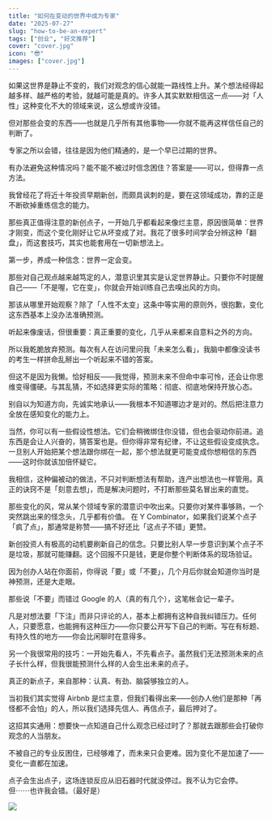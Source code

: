 ```yaml
---
title: "如何在变动的世界中成为专家"
date: "2025-07-27"
slug: "how-to-be-an-expert"
tags: ["创业", "好文推荐"]
cover: "cover.jpg"
icon: "😎"
images: ["cover.jpg"]
---
```

如果这世界是静止不变的，我们对观念的信心就能一路线性上升。某个想法经得起越多样、越严格的考验，就越可能是真的。许多人其实默默相信这一点——对「人性」这种变化不大的领域来说，这么想或许没错。



但对那些会变的东西——也就是几乎所有其他事物——你就不能再这样信任自己的判断了。



专家之所以会错，往往是因为他们精通的，是一个早已过期的世界。



有办法避免这种情况吗？能不能不被过时信念困住？答案是——可以，但得靠一点方法。



我曾经花了将近十年投资早期新创，而颇具讽刺的是，要在这领域成功，靠的正是不断砍掉重练信念的能力。



那些真正值得注意的新创点子，一开始几乎都看起来像烂主意，原因很简单：世界才刚变，而这个变化刚好让它从坏变成了对。我花了很多时间学会分辨这种「翻盘」，而这套技巧，其实也能套用在一切新想法上。



第一步，养成一种信念：世界一定会变。



那些对自己观点越来越笃定的人，潜意识里其实是认定世界静止。只要你不时提醒自己——「不是喔，它在变」，你就会开始训练自己去嗅出风的方向。



那该从哪里开始观察？除了「人性不太变」这条中等实用的原则外，很抱歉，变化这东西基本上没办法准确预测。



听起来像废话，但很重要：真正重要的变化，几乎从来都来自意料之外的方向。



所以我乾脆放弃预测。每次有人在访问里问我「未来怎么看」，我脑中都像没读书的考生一样拼命乱掰出一个听起来不错的答案。



但这不是因为我懒。恰好相反——我觉得，预测未来不但命中率可怜，还会让你思维变得僵硬。与其乱猜，不如选择更实际的策略：彻底、彻底地保持开放心态。



别自以为知道方向，先诚实地承认——我根本不知道哪边才是对的。然后把注意力全放在感知变化的能力上。



当然，你可以有一些假设性想法。它们会稍微绑住你没错，但也会驱动你前进。追东西是会让人兴奋的，猜答案也是。但你得非常有纪律，不让这些假设变成执念。
一旦别人开始把某个想法跟你绑在一起，那个想法就更可能变成你想相信的东西——这时你就该加倍怀疑它。



我相信，这种偏被动的做法，不只对判断想法有帮助，连产出想法也一样管用。真正的诀窍不是「刻意去想」，而是解决问题时，不打断那些莫名冒出来的直觉。



那些变化的风，常从某个领域专家的潜意识中吹出来。只要你对某件事够熟，一个突然跳出来的怪念头，几乎都有价值。
在 Y Combinator，如果我们说某个点子「疯了点」，那通常是称赞——搞不好还比「这点子不错」更赞。



新创投资人有极高的动机要刷新自己的信念。只要比别人早一步意识到某个点子不是垃圾，那就可能赚翻。这个回报不只是钱，更是你整个判断体系的现场验证。



因为创办人站在你面前，你得说「要」或「不要」，几个月后你就会知道你当时是神预测，还是大走眼。



那些说「不要」而错过 Google 的人（真的有几个），这笔帐会记一辈子。



凡是对想法要「下注」而非只评论的人，基本上都拥有这种自我纠错压力。任何人，只要愿意，也能拥有这种压力——你只要公开写下自己的判断。写在有标题、有持久性的地方——你会比闲聊时在意得多。



另一个我很常用的技巧：一开始先看人，不先看点子。虽然我们无法预测未来的点子长什么样，但我很能预测什么样的人会生出未来的点子。



真正的新点子，来自那种：认真、有劲、脑袋够独立的人。



当初我们其实觉得 Airbnb 是烂主意，但我们看得出来——创办人他们是那种「再怪都不会怕」的人，所以我们选择先信人、再信点子，最后押对了。



这招其实通用：想要快一点知道自己什么观念已经过时了？那就去跟那些会打破你观念的人当朋友。



不被自己的专业反困住，已经够难了，而未来只会更难。因为变化不是加速了——变化一直都在加速。



点子会生出点子，这场连锁反应从旧石器时代就没停过。我不认为它会停。
但⋯⋯也许我会错。（最好是）




![](https://prod-files-secure.s3.us-west-2.amazonaws.com/112d0858-5090-4d34-a606-b75eb8d65fd2/46476355-9cf3-4e99-9b7a-3531bc426380/1000202064.png?X-Amz-Algorithm=AWS4-HMAC-SHA256&X-Amz-Content-Sha256=UNSIGNED-PAYLOAD&X-Amz-Credential=ASIAZI2LB466ZMZFNIB5%2F20250915%2Fus-west-2%2Fs3%2Faws4_request&X-Amz-Date=20250915T122617Z&X-Amz-Expires=3600&X-Amz-Security-Token=IQoJb3JpZ2luX2VjEPz%2F%2F%2F%2F%2F%2F%2F%2F%2F%2FwEaCXVzLXdlc3QtMiJGMEQCIEFev%2Bp57%2F%2B7EMoE%2BLgIw4y6PITZqJELsbOJx%2B3SBjcYAiBohJFkEOILUegFN46Dpr8oAiToahe6jH%2Fx%2FO2%2BKtbDfir%2FAwh1EAAaDDYzNzQyMzE4MzgwNSIM%2FtbAV6lLr31tlstqKtwDVum0OjuL%2B2n%2BxU2jEdeW07Vv7VYv7bk6KEjn8Wio8P4zEZACM7weQNIO6p9DVakYG6Ayn0dFR8cJKLPKw8RWQ7SeR9%2B72k5%2FdYxL3JbvdNo3VarJYgOntheCQuzBv37E9OXfszZhrmZGXHuSeWI6xgF41WkRp2HSCU5ZCHy0cqIDHrf6hIR%2BVmQFsrWLaCecc3NAXQg0kI53oxTTrLRxXQOht6TtUMdjX9JT7niomT10xX5kiP%2FB2AS%2FqaPMCBPivrFaPZ72miJ5pH4vG8JoJFa3C3gcMDW1LH36XK5mvxGlNDKv38%2FoI806YF6WAmjFM5oc%2BmyHk2qlcBhlEXXqbtfW3UOdGa6cKrNVemOIoIqxl%2FQOopJpu6a50r0PgSEXs6%2BzE87vpMUGtCVhSYhqOyIxA%2Ff4Xcd5qVYfFfP2PS1lW7yVVrIkbZCCXBmfnMGq3mtClk52rJqGmMCb073Mk4gi6On9xjUxAh3kJESuGufemqyfYQiTcYIh6sZwbHop7%2B43jIDDpP%2F%2BeJIc%2FJuwwdPI%2FFMk2eC1VdKYe%2FfD4T5mBWgtCwDhz2ieYjfP8id4jzAWeATaGA1HP76xonwXzx0YE3CJ02CoCKxcy1AYYfMFWLC3B64MexbMBlYwvIOgxgY6pgEP4G14ajAp9s1dvRPHhVJ0WjW74WytboqqEN3mC%2BhHRhlhB2Z1xkO%2B6xFfN7ZT5Rphi78HPFFRX7%2FIR%2BRp6L%2FFAM3vneN6PlOeqBXyh1aKnnXDIqcvly5sVgrH5QQKOwbzwXcBpnLWlssZ3LyspLQQ%2BhtWMEkxaXLtif5VQVL%2B5uSmq6D5t%2FLi2IU4FbDD1hp1UPKxcN%2BSgSWYtW8yqab7%2F57gkxP3&X-Amz-Signature=df7a7e900e864b1c87b383b890a07b330512abe0ba7220b8692f11530efd5373&X-Amz-SignedHeaders=host&x-amz-checksum-mode=ENABLED&x-id=GetObject)

